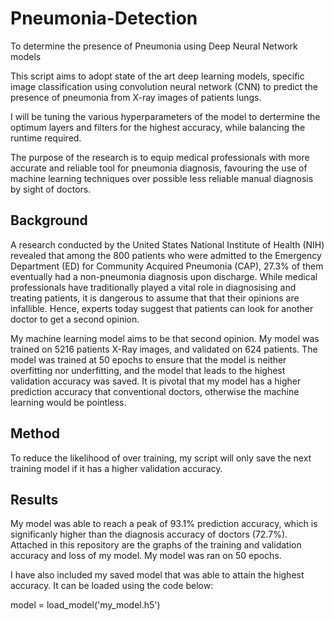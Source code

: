 # Pneumonia-Detection
To determine the presence of Pneumonia using Deep Neural Network models


This script aims to adopt state of the art deep learning models, specific image classification using convolution neural network (CNN) to predict the presence of pneumonia from X-ray images of patients lungs. 

I will be tuning the various hyperparameters of the model to dertermine the optimum layers and filters for the highest accuracy, while balancing the runtime required. 

The purpose of the research is to equip medical professionals with more accurate and reliable tool for pneumonia diagnosis, favouring the use of machine learning techniques over possible less reliable manual diagnosis by sight of doctors. 

Background
-
A research conducted by the United States National Institute of Health (NIH) revealed that among the 800 patients who were admitted to the Emergency Department (ED) for Community Acquired Pneumonia (CAP), 27.3% of them eventually had a non-pneumonia diagnosis upon discharge. While medical professionals have traditionally played a vital role in diagnosising and treating patients, it is dangerous to assume that that their opinions are infallible. Hence, experts today suggest that patients can look for another doctor to get a second opinion. 

My machine learning model aims to be that second opinion. My model was trained on 5216 patients X-Ray images, and validated on 624 patients. The model was trained at 50 epochs to ensure that the model is neither overfitting nor underfitting, and the model that leads to the highest validation accuracy was saved. It is pivotal that my model has a higher prediction accuracy that conventional doctors, otherwise the machine learning would be pointless. 

Method
-
To reduce the likelihood of over training, my script will only save the next training model if it has a higher validation accuracy. 

Results
-
My model was able to reach a peak of 93.1% prediction accuracy, which is significanly higher than the diagnosis accuracy of doctors (72.7%). 
Attached in this repository are the graphs of the training and validation accuracy and loss of my model. My model was ran on 50 epochs. 

I have also included my saved model that was able to attain the highest accuracy. It can be loaded using the code below:

model = load_model('my_model.h5')

